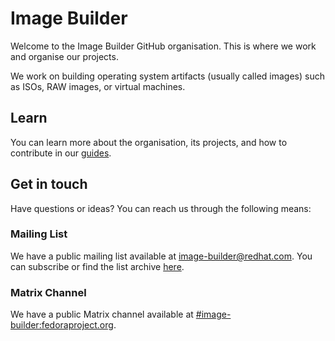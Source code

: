 # Image Builder

Welcome to the Image Builder GitHub organisation. This is where we work and organise our projects.

We work on building operating system artifacts (usually called images) such as ISOs, RAW images, or virtual machines. 

## Learn

You can learn more about the organisation, its projects, and how to contribute in our [guides](https://osbuild.org/guides).

## Get in touch

Have questions or ideas? You can reach us through the following means:

### Mailing List

We have a public mailing list available at [image-builder@redhat.com](mailto:image-builder@redhat.com). You can subscribe or find the list archive [here](https://listman.redhat.com/mailman/listinfo/image-builder).

### Matrix Channel

We have a public Matrix channel available at [#image-builder:fedoraproject.org](https://matrix.to/#/#image-builder:fedoraproject.org).
